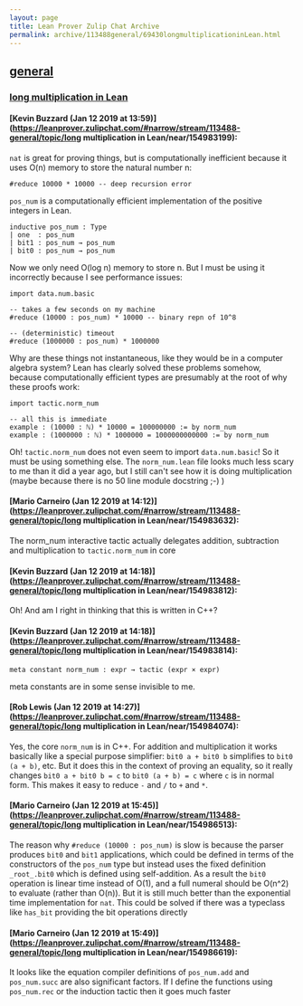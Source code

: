 ```yaml
---
layout: page
title: Lean Prover Zulip Chat Archive 
permalink: archive/113488general/69430longmultiplicationinLean.html
---
```


## [general](index.html)
### [long multiplication in Lean](69430longmultiplicationinLean.html)

#### [Kevin Buzzard (Jan 12 2019 at 13:59)](https://leanprover.zulipchat.com/#narrow/stream/113488-general/topic/long multiplication in Lean/near/154983199):
`nat` is great for proving things, but is computationally inefficient because it uses O(n) memory to store the natural number n:

`#reduce 10000 * 10000 -- deep recursion error`

`pos_num` is a computationally efficient implementation of the positive integers in Lean.

```lean
inductive pos_num : Type
| one  : pos_num
| bit1 : pos_num → pos_num
| bit0 : pos_num → pos_num
```

Now we only need O(log n) memory to store n. But I must be using it incorrectly because I see performance issues:

```lean
import data.num.basic

-- takes a few seconds on my machine 
#reduce (10000 : pos_num) * 10000 -- binary repn of 10^8

-- (deterministic) timeout
#reduce (1000000 : pos_num) * 1000000
```

Why are these things not instantaneous, like they would be in a computer algebra system? Lean has clearly solved these problems somehow, because computationally efficient types are presumably at the root of why these proofs work:

```lean
import tactic.norm_num

-- all this is immediate
example : (10000 : ℕ) * 10000 = 100000000 := by norm_num
example : (1000000 : ℕ) * 1000000 = 1000000000000 := by norm_num
```

Oh! `tactic.norm_num` does not even seem to import `data.num.basic`! So it must be using something else. The `norm_num.lean` file looks much less scary to me than it did a year ago, but I still can't see how it is doing multiplication (maybe because there is no 50 line module docstring ;-) )

#### [Mario Carneiro (Jan 12 2019 at 14:12)](https://leanprover.zulipchat.com/#narrow/stream/113488-general/topic/long multiplication in Lean/near/154983632):
The norm_num interactive tactic actually delegates addition, subtraction and multiplication to `tactic.norm_num` in core

#### [Kevin Buzzard (Jan 12 2019 at 14:18)](https://leanprover.zulipchat.com/#narrow/stream/113488-general/topic/long multiplication in Lean/near/154983812):
Oh! And am I right in thinking that this is written in C++?

#### [Kevin Buzzard (Jan 12 2019 at 14:18)](https://leanprover.zulipchat.com/#narrow/stream/113488-general/topic/long multiplication in Lean/near/154983814):
`meta constant norm_num : expr → tactic (expr × expr)`

meta constants are in some sense invisible to me.

#### [Rob Lewis (Jan 12 2019 at 14:27)](https://leanprover.zulipchat.com/#narrow/stream/113488-general/topic/long multiplication in Lean/near/154984074):
Yes, the core `norm_num` is in C++. For addition and multiplication it works basically like a special purpose simplifier: `bit0 a + bit0 b` simplifies to `bit0 (a + b)`, etc. But it does this in the context of proving an equality, so it really changes `bit0 a + bit0 b = c` to `bit0 (a + b) = c` where `c` is in normal form. This makes it easy to reduce `-` and `/` to `+` and `*`.

#### [Mario Carneiro (Jan 12 2019 at 15:45)](https://leanprover.zulipchat.com/#narrow/stream/113488-general/topic/long multiplication in Lean/near/154986513):
The reason why `#reduce (10000 : pos_num)` is slow is because the parser produces `bit0` and `bit1` applications, which could be defined in terms of the constructors of the `pos_num` type but instead uses the fixed definition `_root_.bit0` which is defined using self-addition. As a result the `bit0` operation is linear time instead of O(1), and a full numeral should be O(n^2) to evaluate (rather than O(n)). But it is still much better than the exponential time implementation for `nat`. This could be solved if there was a typeclass like `has_bit` providing the bit operations directly

#### [Mario Carneiro (Jan 12 2019 at 15:49)](https://leanprover.zulipchat.com/#narrow/stream/113488-general/topic/long multiplication in Lean/near/154986619):
It looks like the equation compiler definitions of `pos_num.add` and `pos_num.succ` are also significant factors. If I define the functions using `pos_num.rec` or the induction tactic then it goes much faster

